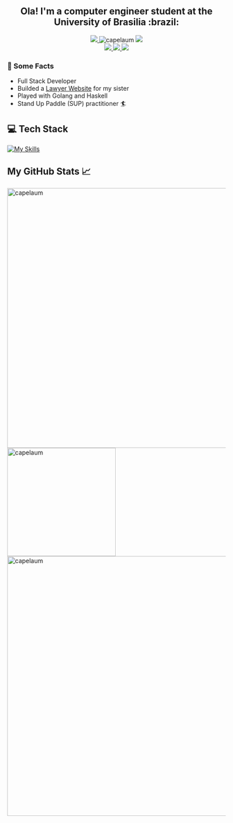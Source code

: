 <div align="center">
 <h2>Ola! I'm a computer engineer student at the University of Brasilia :brazil:</h2>
 
 <a href="https://www.codewars.com/users/capelaum">
   <img src="https://www.codewars.com/users/capelaum/badges/micro" />
  </a>
  <img src="https://komarev.com/ghpvc/?username=capelaum" alt="capelaum" />
  <a href="https://github.com/capelaum">
   <img src="https://img.shields.io/github/followers/capelaum?label=follow&style=social" />
  </a>
</div>

<div align="center">
  <a href="https://www.linkedin.com/in/luis-capelletto">
  <img src="https://img.shields.io/badge/Linkedin%20-%230077B5.svg?&style=flat&logo=linkedin&logoColor=white" />
 </a>
 
 <a href="https://www.instagram.com/capelletto.lv">
  <img src="https://img.shields.io/badge/capelletto.lv%20-%23E4405F.svg?&style=flat&logo=Instagram&logoColor=white" />
 </a>
 
 <a href="https://open.spotify.com/user/thecapela">
  <img src="https://img.shields.io/badge/Spotify-1ED760?style=flat&logo=spotify&logoColor=white&color=1ED760" />
 </a>
</div>

### :scroll: Some Facts

- Full Stack Developer 
- Builded a [Lawyer Website](https://www.capelletto.adv.br) for my sister
- Played with Golang and Haskell
- Stand Up Paddle (SUP) practitioner :surfer:

## 💻 Tech Stack <br/>

[![My Skills](https://skillicons.dev/icons?i=js,ts,py,php,c,go,html,css,react,nextjs,nodejs,express,prisma,docker,firebase,graphql,mysql,postgres,mongodb,sass,styledcomponents,tailwind,git,vscode,linux,figma)](https://skillicons.dev)

## My GitHub Stats &#x1f4c8;

<div display="flex">
 <img width="600px" src="https://github-readme-stats.vercel.app/api?username=capelaum&show_icons=true&count_private=true&theme=radical" alt="capelaum" />
 <img width="250px" src="https://github-readme-stats.vercel.app/api/top-langs/?username=capelaum&hide=html,css,c%2B%2B,tex&theme=radical" alt="capelaum"/>
 <img width="600px" src="https://github-readme-stats.vercel.app/api/wakatime?username=capelletto&theme=radical&layout=compact" alt="capelaum"/>
</div>


<!-- Comment section =P

<img width="200px" src="https://github.com/capelaum/capelaum/raw/master/octocat-no-bg.png" alt="capelaum">

streak-stats
<div align="center">
 <img width="500px" src="https://github-readme-streak-stats.herokuapp.com?user=capelaum&theme=dracula&hide_border=true" alt="capelaum"/>
</div>

BADGES
[![Gmail](https://img.shields.io/badge/Gmail-D14836?style=flat&logo=gmail&logoColor=white)](mailto:thecapellett@gmail.com)

<a href="https://stackoverflow.com/users/13337006/luis-v-capelletto">
  <img src="https://img.shields.io/badge/-Stack%20overflow-FE7A16?style=flat&logo=stack-overflow&logoColor=white" />
 </a>
 
 <a href="https://dev.to/capelaum">
  <img src="https://img.shields.io/badge/capelaum-0A0A0A?style=flat&logo=dev.to&logoColor=white" />
 </a>

Illustrator + Photoshop

<img src="https://www.vectorlogo.zone/logos/adobe_illustrator/adobe_illustrator-icon.svg" alt="illustrator" width="20" height="20"/> 
<img alt="Adobe Photoshop" src="https://img.shields.io/badge/adobe%20photoshop%20-%2331A8FF.svg?&style=for-the-badge&logo=adobe%20photoshop&logoColor=white" height="20"/>

-->

